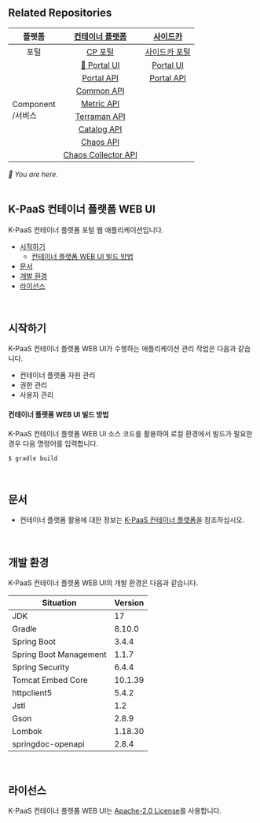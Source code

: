 ## Related Repositories

<table>
<thead>
  <tr>
    <th style="text-align:center;width=100;">플랫폼</th>
    <th style="text-align:center;width=250;"><a href="https://github.com/K-PaaS/cp-deployment">컨테이너 플랫폼</a></th>
    <th style="text-align:center;width=250;">&nbsp;&nbsp;&nbsp;<a href="https://github.com/K-PaaS/sidecar-deployment.git">사이드카</a>&nbsp;&nbsp;&nbsp;</th>
  </tr>
</thead>
<tbody>
  <tr>
    <td align="center">포털</td>
    <td align="center"><a href="https://github.com/K-PaaS/cp-portal-release">CP 포털</a></td>
    <td align="center"><a href="https://github.com/K-PaaS/sidecar-deployment/tree/master/install-scripts/portal">사이드카 포털</a></td>
  </tr>
  <tr>
    <td rowspan="8">Component <br>/서비스</td>
    <td align="center"><a href="https://github.com/K-PaaS/cp-portal-ui">🚩 Portal UI</a></td>
    <td align="center"><a href="https://github.com/K-PaaS/sidecar-portal-ui">Portal UI</a></td>
  </tr>
  <tr>
    <td align="center"><a href="https://github.com/K-PaaS/cp-portal-api">Portal API</a></td>
    <td align="center"><a href="https://github.com/K-PaaS/sidecar-portal-api">Portal API</a></td>
  </tr>
  <tr>
    <td align="center"><a href="https://github.com/K-PaaS/cp-portal-common-api">Common API</a></td>
    <td align="center"></td>
  </tr>
  <tr>
    <td align="center"><a href="https://github.com/K-PaaS/cp-metrics-api">Metric API</a></td>
    <td align="center"></td>
  </tr>
  <tr>
    <td align="center"><a href="https://github.com/K-PaaS/cp-terraman">Terraman API</a></td>
    <td align="center"></td>
  </tr>
  <tr>
    <td align="center"><a href="https://github.com/K-PaaS/cp-catalog-api">Catalog API</a></td>
    <td align="center"></td>
  </tr>
  <tr>
    <td align="center"><a href="https://github.com/K-PaaS/cp-chaos-api">Chaos API</a></td>
    <td align="center"></td>
  </tr>
  <tr>
    <td align="center"><a href="https://github.com/K-PaaS/cp-chaos-collector">Chaos Collector API</a></td>
    <td align="center"></td>
  </tr>
</tbody></table>
<i>🚩 You are here.</i>

<br>
<br>

## K-PaaS 컨테이너 플랫폼 WEB UI
K-PaaS 컨테이너 플랫폼 포털 웹 애플리케이션입니다.
- [시작하기](#시작하기)
  - [컨테이너 플랫폼 WEB UI 빌드 방법](#컨테이너-플랫폼-web-ui-빌드-방법)
- [문서](#문서)
- [개발 환경](#개발-환경)
- [라이선스](#라이선스)

<br>

## 시작하기
K-PaaS 컨테이너 플랫폼 WEB UI가 수행하는 애플리케이션 관리 작업은 다음과 같습니다.
- 컨테이너 플랫폼 자원 관리
- 권한 관리
- 사용자 관리

#### 컨테이너 플랫폼 WEB UI 빌드 방법
K-PaaS 컨테이너 플랫폼 WEB UI 소스 코드를 활용하여 로컬 환경에서 빌드가 필요한 경우 다음 명령어를 입력합니다.
```
$ gradle build
```

<br>

## 문서
- 컨테이너 플랫폼 활용에 대한 정보는 [K-PaaS 컨테이너 플랫폼](https://github.com/K-PaaS/container-platform)을 참조하십시오. 

<br>

## 개발 환경
K-PaaS 컨테이너 플랫폼 WEB UI의 개발 환경은 다음과 같습니다.

| Situation                      | Version |
| ------------------------------ | ------- |
| JDK                            | 17      |
| Gradle                         | 8.10.0  |
| Spring Boot                    | 3.4.4   |
| Spring Boot Management         | 1.1.7   |
| Spring Security                | 6.4.4   |
| Tomcat Embed Core              | 10.1.39 |
| httpclient5                    | 5.4.2   |
| Jstl                           | 1.2     |
| Gson                           | 2.8.9   |
| Lombok                         | 1.18.30 |
| springdoc-openapi              | 2.8.4   |

<br>

## 라이선스
K-PaaS 컨테이너 플랫폼 WEB UI는 [Apache-2.0 License](http://www.apache.org/licenses/LICENSE-2.0)를 사용합니다.
